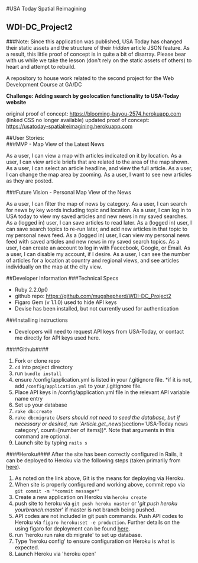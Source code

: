 #USA Today Spatial Reimagining
## WDI-DC_Project2
###Note: Since this application was published, USA Today has changed their static assets and the structure of their *hidden* article JSON feature. As a result, this little proof of concept is in quite a bit of disarray. Please bear with us while we take the lesson (don't rely on the static assets of others) to heart and attempt to rebuild.

A repository to house work related to the second project for the Web Development Course at GA/DC

**Challenge:  Adding search by geolocation functionality to USA-Today website**

original proof of concept:  https://blooming-bayou-2574.herokuapp.com  (linked CSS no longer available)
updated proof of concept:  https://usatoday-spatialreimagining.herokuapp.com


##User Stories:  
###MVP - Map View of the Latest News

As a user, I can view a map with articles indicated on it by location.
As a user, I can view article briefs that are related to the area of the map shown.
As a user, I can select an article headline, and view the full article.
As a user, I can change the map area by zooming.
As a user, I want to see new articles as they are posted.


###Future Vision - Personal Map View of the News

As a user, I can filter the map of news by category.
As a user, I can search for news by key words including topic and location.
As a user, I can log in to USA today to view my saved articles and new news in my saved searches.
As a (logged in) user, I can save articles to read later.
As a (logged in) user, I can save search topics to re-run later, and add new articles in that topic to my personal news feed.
As a (logged in) user, I can view my personal news feed with saved articles and new news in my saved search topics.
As a user, I can create an account to log in with Facecbook, Google, or Email.
As a user, I can disable my account, if I desire.
As a user, I can see the number of articles for a location at country and regional views, and see articles individually on the map at the city view.


##Developer Information
###Technical Specs
* Ruby 2.2.0p0
* github repo:  https://github.com/mugshepherd/WDI-DC_Project2
* Figaro Gem (v 1.1.0) used to hide API keys
* Devise has been installed, but not currently used for authentication

###Installing instructions
* Developers will need to request API keys from USA-Today, or contact me directly for API keys used here.

####Github####
1. Fork or clone repo
2. `cd` into project directory
3. run `bundle install`
4. ensure /config/application.yml is listed in your /.gitignore file.
  *if it is not, add `/config/application.yml` to your /.gitignore file.  
5. Place API keys in /config/application.yml file in the relevant API variable name entry
6.  Set up your database
  1. `rake db:create`
  2. `rake db:migrate`
  *Users should not need to seed the database, but if necessary or desired, run `Article.get_news*(section=\'USA-Today news category\', count=[number of items])*.  Note that arguments in this command are optional.
7. Launch site by typing `rails s`

####Heroku####
After the site has been correctly configured in Rails, it can be deployed to Heroku via the following steps (taken primarily from [here](https://devcenter.heroku.com/articles/git#creating-a-heroku-remote)).
1. As noted on the link above, Git is the means for deploying via Heroku.
2. When site is properly configured and working above, commit repo via `git commit -m "*commit message*"`
3. Create a new application on Heroku via `heroku create`
4. push site to heroku via `git push heroku master` or '*git push heroku yourbranch:master*' if master is not branch being pushed.  
5. API codes are not included in git push commands.  Push API codes to Heroku via `figaro heroku:set -e production`.  Further details on the using figaro for deployment can be found [here](https://github.com/laserlemon/figaro).
6. run 'heroku run rake db:migrate' to set up database.  
7. Type 'heroku config' to ensure configuration on Heroku is what is expected.
8. Launch Heroku via 'heroku open'
